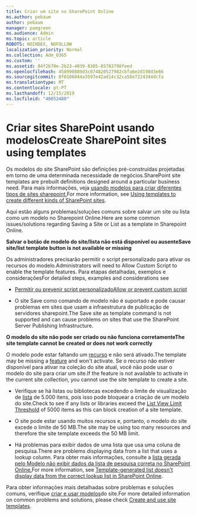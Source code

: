 ```yaml
---
title: Criar um site no SharePoint Online
ms.author: pebaum
author: pebaum
manager: pamgreen
ms.audience: Admin
ms.topic: article
ROBOTS: NOINDEX, NOFOLLOW
localization_priority: Normal
ms.collection: Adm_O365
ms.custom: ''
ms.assetid: 84f2b70e-2b23-4039-8305-85783798feed
ms.openlocfilehash: 458990889d3c074820527982cbfa6e2d198d3e66
ms.sourcegitcommit: 0f0186044a3597e42ad14c32ca58e7224344dcfa
ms.translationtype: MT
ms.contentlocale: pt-PT
ms.lasthandoff: 12/15/2019
ms.locfileid: "40052480"
---
```

# <a name="create-sharepoint-sites-using-templates"></a><span data-ttu-id="b0392-102">Criar sites SharePoint usando modelos</span><span class="sxs-lookup"><span data-stu-id="b0392-102">Create SharePoint sites using templates</span></span>

<span data-ttu-id="b0392-103">Os modelos do site SharePoint são definições pré-construídas projetadas em torno de uma determinada necessidade de negócios.</span><span class="sxs-lookup"><span data-stu-id="b0392-103">SharePoint site templates are prebuilt definitions designed around a particular business need.</span></span> <span data-ttu-id="b0392-104">Para mais informações, veja [usando modelos para criar diferentes tipos de sites sharepoint.](https://support.office.com/article/using-templates-to-create-different-kinds-of-sharepoint-sites-449eccec-ff99-4cf3-b62e-dcfee37e8da4)</span><span class="sxs-lookup"><span data-stu-id="b0392-104">For more information, see [Using templates to create different kinds of SharePoint sites](https://support.office.com/article/using-templates-to-create-different-kinds-of-sharepoint-sites-449eccec-ff99-4cf3-b62e-dcfee37e8da4).</span></span>

<span data-ttu-id="b0392-105">Aqui estão alguns problemas/soluções comuns sobre salvar um site ou lista como um modelo no Sharepoint Online.</span><span class="sxs-lookup"><span data-stu-id="b0392-105">Here are some common issues/solutions regarding Saving a Site or List as a template in Sharepoint Online.</span></span> 

<span data-ttu-id="b0392-106">**Salvar o botão de modelo do site/lista não está disponível ou ausente**</span><span class="sxs-lookup"><span data-stu-id="b0392-106">**Save site/list template button is not available or missing**</span></span>

<span data-ttu-id="b0392-107">Os administradores precisarão permitir o script personalizado para ativar os recursos do modelo.</span><span class="sxs-lookup"><span data-stu-id="b0392-107">Administrators will need to Allow Custom Script to enable the template features.</span></span> <span data-ttu-id="b0392-108">Para etapas detalhadas, exemplos e considerações</span><span class="sxs-lookup"><span data-stu-id="b0392-108">For detailed steps, examples and considerations see</span></span> 

- [<span data-ttu-id="b0392-109">Permitir ou prevenir script personalizado</span><span class="sxs-lookup"><span data-stu-id="b0392-109">Allow or prevent custom script</span></span>](https://docs.microsoft.com/sharepoint/allow-or-prevent-custom-script)

- <span data-ttu-id="b0392-110">O site Save como comando de modelo não é suportado e pode causar problemas em sites que usam a infraestrutura de publicação de servidores sharepoint.</span><span class="sxs-lookup"><span data-stu-id="b0392-110">The Save site as template command is not supported and can cause problems on sites that use the SharePoint Server Publishing Infrastructure.</span></span>

<span data-ttu-id="b0392-111">**O modelo do site não pode ser criado ou não funciona corretamente**</span><span class="sxs-lookup"><span data-stu-id="b0392-111">**The site template cannot be created or does not work correctly**</span></span>

<span data-ttu-id="b0392-112">O modelo pode estar faltando um [recurso](https://social.technet.microsoft.com/wiki/contents/articles/14423.sharepoint-2013-existing-features-guid.aspx) e não será ativado.</span><span class="sxs-lookup"><span data-stu-id="b0392-112">The template may be missing a [feature](https://social.technet.microsoft.com/wiki/contents/articles/14423.sharepoint-2013-existing-features-guid.aspx) and won't activate.</span></span> <span data-ttu-id="b0392-113">Se o recurso não estiver disponível para ativar na coleção do site atual, você não pode usar o modelo do site para criar um site.</span><span class="sxs-lookup"><span data-stu-id="b0392-113">If the feature is not available to activate in the current site collection, you cannot use the site template to create a site.</span></span>

- <span data-ttu-id="b0392-114">Verifique se há listas ou bibliotecas excedendo o limite de visualização de [lista](https://support.office.com/article/Manage-large-lists-and-libraries-in-SharePoint-B8588DAE-9387-48C2-9248-C24122F07C59) de 5.000 itens, pois isso pode bloquear a criação de um modelo do site.</span><span class="sxs-lookup"><span data-stu-id="b0392-114">Check to see if any lists or libraries exceed the [List View Limit Threshold](https://support.office.com/article/Manage-large-lists-and-libraries-in-SharePoint-B8588DAE-9387-48C2-9248-C24122F07C59) of 5000 items as this can block creation of a site template.</span></span>

- <span data-ttu-id="b0392-115">O site pode estar usando muitos recursos e, portanto, o modelo do site excede o limite de 50 MB.</span><span class="sxs-lookup"><span data-stu-id="b0392-115">The site may be using too many resources and therefore the site template exceeds the 50 MB limit.</span></span>


- <span data-ttu-id="b0392-116">Há problemas para exibir dados de uma lista que usa uma coluna de pesquisa.</span><span class="sxs-lookup"><span data-stu-id="b0392-116">There are problems displaying data from a list that uses a lookup column.</span></span> <span data-ttu-id="b0392-117">Para obter mais informações, consulte a [lista gerada pelo Modelo não exibir dados da lista de pesquisa correta no SharePoint Online.](https://docs.microsoft.com/sharepoint/support/lists-and-libraries/template-generated-list-incorrect-data)</span><span class="sxs-lookup"><span data-stu-id="b0392-117">For more information, see [Template-generated list doesn't display data from the correct lookup list in SharePoint Online](https://docs.microsoft.com/sharepoint/support/lists-and-libraries/template-generated-list-incorrect-data).</span></span>

<span data-ttu-id="b0392-118">Para obter informações mais detalhadas sobre problemas e soluções comuns, verifique [criar e usar modelos](https://support.office.com/article/Create-and-use-site-templates-60371B0F-00E0-4C49-A844-34759EBDD989)do site.</span><span class="sxs-lookup"><span data-stu-id="b0392-118">For more detailed information on common problems and solutions, please check [Create and use site templates](https://support.office.com/article/Create-and-use-site-templates-60371B0F-00E0-4C49-A844-34759EBDD989).</span></span>



